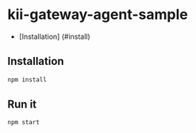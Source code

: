 # kii-gateway-agent-sample

* [Installation] (#install)

<a name="install"></a>
## Installation
```sh
npm install
```

<a name="start"></a>
## Run it
```sh
npm start
```
